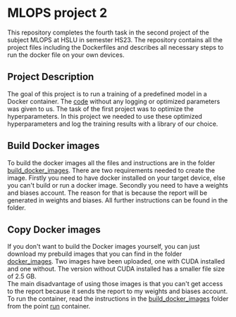 # MLOPS project 2

This repository completes the fourth task in the second project of the subject MLOPS at HSLU in semester HS23. The repository contains all the project files including the Dockerfiles and describes all necessary steps to run the docker file on your own devices.

## Project Description

The goal of this project is to run a training of a predefined model in a Docker container. The [code](https://colab.research.google.com/drive/1J9YCDwPIzzz_d_dqasjWHzr7_meK-3M7?usp=sharing) without any logging or optimized parameters was given to us. The task of the first project was to optimize the hyperparameters. In this project we needed to use these optimized hyperparameters and log the training results with a library of our choice.

## Build Docker images

To build the docker images all the files and instructions are in the folder [build_docker_images](build_docker_images). There are two requirements needed to create the image. Firstly you need to have docker installed on your target device, else you can't build or run a docker image. Secondly you need to have a weights and biases account. The reason for that is because the report will be generated in weights and biases. All further instructions can be found in the folder.

## Copy Docker images

If you don't want to build the Docker images yourself, you can just download my prebuild images that you can find in the folder [docker_images](docker_images). Two images have been uploaded, one with CUDA installed and one without. The version without CUDA installed has a smaller file size of 2.5 GB.  
The main disadvantage of using those images is that you can't get access to the report because it sends the report to my weights and biases account.
To run the container, read the instructions in the [build_docker_images](build_docker_images) folder from the point [run](build_docker_images/readme.md#run-container) container.

